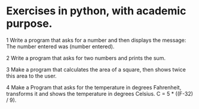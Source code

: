 # Exercises in python, with academic purpose.

1 Write a program that asks for a number and then displays the message: The number entered was (number entered).

2 Write a program that asks for two numbers and prints the sum.

3 Make a program that calculates the area of a square, then shows twice this area to the user.

4 Make a Program that asks for the temperature in degrees Fahrenheit, transforms it and shows the temperature in degrees Celsius. C = 5 * ((F-32) / 9).
